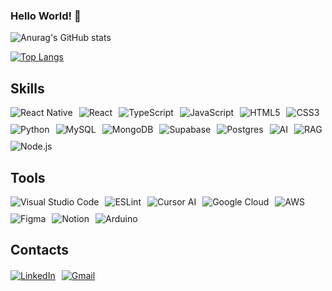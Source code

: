 ### Hello World! 👋

![Anurag's GitHub stats](https://github-readme-stats.vercel.app/api?username=WellingtonSouzaAbreu&show_icons=true&transparent&icon_color=2f80ed&title_color=2f80ed&bg_color=010101&border-color=e4e2e2&text_color=B9B9B9)

[![Top Langs](https://github-readme-stats.vercel.app/api/top-langs/?username=WellingtonSouzaAbreu&layout=donut&exclude_repo=Projetos-Desktop,Arduino-code&hide=javascript,ruby,starlark,purebasic,html,tsql,vue,css,scss&theme=transparent&icon_color=2f80ed&title_color=2f80ed&bg_color=010101&border-color=e4e2e2&text_color=B9B9B9)](https://github.com/anuraghazra/github-readme-stats)

## Skills
<div style="display: flex; flex-wrap: wrap; gap: 10px; align-items: center; margin-bottom: 20px;">
  <img alt="React Native" src="https://img.shields.io/badge/React_Native-20232A?style=for-the-badge&logo=react&logoColor=61DAFB" />
  <img alt="React" src="https://img.shields.io/badge/React-20232A?style=for-the-badge&logo=react&logoColor=61DAFB" />
  <img alt="TypeScript" src="https://img.shields.io/badge/TypeScript-007ACC?style=for-the-badge&logo=typescript&logoColor=white" />
  <img alt="JavaScript" src="https://img.shields.io/badge/JavaScript-F7DF1E?style=for-the-badge&logo=javascript&logoColor=black" />
  <img alt="HTML5" src="https://img.shields.io/badge/HTML5-E34F26?style=for-the-badge&logo=html5&logoColor=white" />
  <img alt="CSS3" src="https://img.shields.io/badge/CSS3-1572B6?style=for-the-badge&logo=css3&logoColor=white" />
  <img alt="Python" src="https://img.shields.io/badge/Python-3776AB?style=for-the-badge&logo=python&logoColor=white" />
  <img alt="MySQL" src="https://img.shields.io/badge/MySQL-00000F?style=for-the-badge&logo=mysql&logoColor=white" />
  <img alt="MongoDB" src="https://img.shields.io/badge/MongoDB-4EA94B?style=for-the-badge&logo=mongodb&logoColor=white" />
  <img alt="Supabase" src="https://img.shields.io/badge/Supabase-3ECF8E?style=for-the-badge&logo=supabase&logoColor=white" />
  <img alt="Postgres" src="https://img.shields.io/badge/Postgres-336791?style=for-the-badge&logo=postgresql&logoColor=white" />
  <img alt="AI" src="https://img.shields.io/badge/AI-70A9A1?style=for-the-badge&logo=artificial-intelligence&logoColor=white" />
  <img alt="RAG" src="https://img.shields.io/badge/RAG-70A9A1?style=for-the-badge&logo=rag&logoColor=white" />
  <img alt="Node.js" src="https://img.shields.io/badge/Node.js-339933?style=for-the-badge&logo=node.js&logoColor=white" />
</div>

## Tools
<div style="display: flex; flex-wrap: wrap; gap: 10px; align-items: center;">
  <img alt="Visual Studio Code" src="https://img.shields.io/badge/Visual_Studio_Code-0078D4?style=for-the-badge&logo=visual-studio-code&logoColor=white" />
  <img alt="ESLint" src="https://img.shields.io/badge/ESLint-3A33D1?style=for-the-badge&logo=eslint&logoColor=white" />
  <img alt="Cursor AI" src="https://img.shields.io/badge/Cursor_AI-orange?style=for-the-badge&logo=cursor&logoColor=white" />
  <img alt="Google Cloud" src="https://img.shields.io/badge/Google_Cloud-4285F4?style=for-the-badge&logo=google-cloud&logoColor=white" />
  <img alt="AWS" src="https://img.shields.io/badge/AWS-232F3E?style=for-the-badge&logo=amazon-aws&logoColor=white" />
  <img alt="Figma" src="https://img.shields.io/badge/Figma-F24E1E?style=for-the-badge&logo=figma&logoColor=white" />
  <img alt="Notion" src="https://img.shields.io/badge/Notion-000000?style=for-the-badge&logo=notion&logoColor=white" />
  <img alt="Arduino" src="https://img.shields.io/badge/Arduino-00979D?style=for-the-badge&logo=arduino&logoColor=white" />
</div>

## Contacts
<div style="display: flex; gap: 10px; align-items: center; margin-top: 20px;">
  <a href="https://www.linkedin.com/in/wellington-souza-abreu-418327226/" target="_blank" rel="noopener noreferrer">
    <img alt="LinkedIn" src="https://img.shields.io/badge/LinkedIn-0077B5?style=for-the-badge&logo=linkedin&logoColor=white" />
  </a>
  <a href="mailto:wellingtonsouza6300@gmail.com">
    <img alt="Gmail" src="https://img.shields.io/badge/Gmail-D14836?style=for-the-badge&logo=gmail&logoColor=white" />
  </a>
</div>
